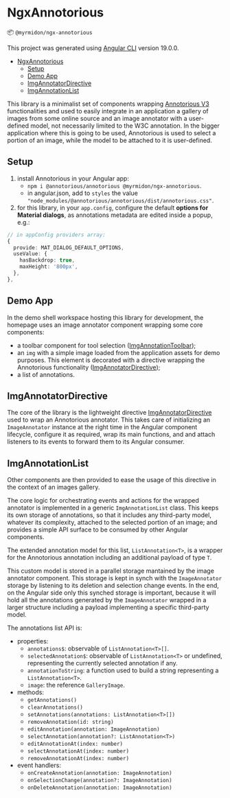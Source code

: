 # NgxAnnotorious

📦 `@myrmidon/ngx-annotorious`

This project was generated using [Angular CLI](https://github.com/angular/angular-cli) version 19.0.0.

- [NgxAnnotorious](#ngxannotorious)
  - [Setup](#setup)
  - [Demo App](#demo-app)
  - [ImgAnnotatorDirective](#imgannotatordirective)
  - [ImgAnnotationList](#imgannotationlist)

This library is a minimalist set of components wrapping [Annotorious V3](https://annotorious.dev/) functionalities and used to easily integrate in an application a gallery of images from some online source and an image annotator with a user-defined model, not necessarily limited to the W3C annotation. In the bigger application where this is going to be used, Annotorious is used to select a portion of an image, while the model to be attached to it is user-defined.

## Setup

1. install Annotorious in your Angular app:
   - `npm i @annotorious/annotorious @myrmidon/ngx-annotorious`.
   - in angular.json, add to `styles` the value `"node_modules/@annotorious/annotorious/dist/annotorious.css"`.
2. for this library, in your `app.config`, configure the default **options for Material dialogs**, as annotations metadata are edited inside a popup, e.g.:

```ts
// in appConfig providers array:
{
  provide: MAT_DIALOG_DEFAULT_OPTIONS,
  useValue: {
    hasBackdrop: true,
    maxHeight: '800px',
  },
},
```

## Demo App

In the demo shell workspace hosting this library for development, the homepage uses an image annotator component wrapping some core components:

- a toolbar component for tool selection ([ImgAnnotationToolbar](./projects/myrmidon/ngx-annotorious/src/lib/components/img-annotator-toolbar/img-annotator-toolbar.component.ts));
- an `img` with a simple image loaded from the application assets for demo purposes. This element is decorated with a directive wrapping the Annotorious functionality ([ImgAnnotatorDirective](./projects/myrmidon/ngx-annotorious/src/lib/directives/img-annotator.directive.ts));
- a list of annotations.

## ImgAnnotatorDirective

The core of the library is the lightweight directive [ImgAnnotatorDirective](./projects/myrmidon/ngx-annotorious/src/lib/directives/img-annotator.directive.ts) used to wrap an Annotorious annotator. This takes care of initializing an `ImageAnnotator` instance at the right time in the Angular component lifecycle, configure it as required, wrap its main functions, and and attach listeners to its events to forward them to its Angular consumer.

## ImgAnnotationList

Other components are then provided to ease the usage of this directive in the context of an images gallery.

The core logic for orchestrating events and actions for the wrapped annotator is implemented in a generic `ImgAnnotationList` class. This keeps its own storage of annotations, so that it includes any third-party model, whatever its complexity, attached to the selected portion of an image; and provides a simple API surface to be consumed by other Angular components.

The extended annotation model for this list, `ListAnnotation<T>`, is a wrapper for the Annotorious annotation including an additional payload of type `T`.

This custom model is stored in a parallel storage mantained by the image annotator component. This storage is kept in synch with the `ImageAnnotator` storage by listening to its deletion and selection change events. In the end, on the Angular side only this synched storage is important, because it will hold all the annotations generated by the `ImageAnnotator` wrapped in a larger structure including a payload implementing a specific third-party model.

The annotations list API is:

- properties:
  - `annotations$`: observable of `ListAnnotation<T>[]`.
  - `selectedAnnotation$`: observable of `ListAnnotation<T>` or undefined, representing the currently selected annotation if any.
  - `annotationToString`: a function used to build a string representing a `ListAnnotation<T>`.
  - `image`: the reference `GalleryImage`.
- methods:
  - `getAnnotations()`
  - `clearAnnotations()`
  - `setAnnotations(annotations: ListAnnotation<T>[])`
  - `removeAnnotation(id: string)`
  - `editAnnotation(annotation: ImageAnnotation)`
  - `selectAnnotation(annotation?: ListAnnotation<T>)`
  - `editAnnotationAt(index: number)`
  - `selectAnnotationAt(index: number)`
  - `removeAnnotationAt(index: number)`
- event handlers:
  - `onCreateAnnotation(annotation: ImageAnnotation)`
  - `onSelectionChange(annotation?: ImageAnnotation)`
  - `onDeleteAnnotation(annotation: ImageAnnotation)`
